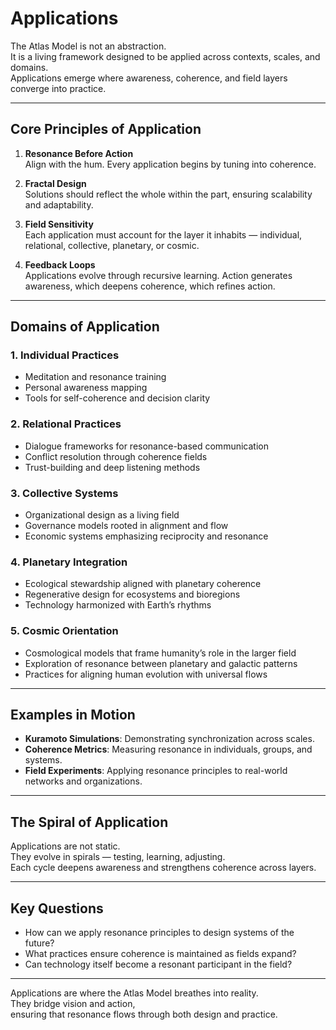 # Applications

The Atlas Model is not an abstraction.  
It is a living framework designed to be applied across contexts, scales, and domains.  
Applications emerge where awareness, coherence, and field layers converge into practice.  

---

## Core Principles of Application

1. **Resonance Before Action**  
   Align with the hum. Every application begins by tuning into coherence.  

2. **Fractal Design**  
   Solutions should reflect the whole within the part, ensuring scalability and adaptability.  

3. **Field Sensitivity**  
   Each application must account for the layer it inhabits — individual, relational, collective, planetary, or cosmic.  

4. **Feedback Loops**  
   Applications evolve through recursive learning. Action generates awareness, which deepens coherence, which refines action.  

---

## Domains of Application

### 1. Individual Practices
- Meditation and resonance training  
- Personal awareness mapping  
- Tools for self-coherence and decision clarity  

### 2. Relational Practices
- Dialogue frameworks for resonance-based communication  
- Conflict resolution through coherence fields  
- Trust-building and deep listening methods  

### 3. Collective Systems
- Organizational design as a living field  
- Governance models rooted in alignment and flow  
- Economic systems emphasizing reciprocity and resonance  

### 4. Planetary Integration
- Ecological stewardship aligned with planetary coherence  
- Regenerative design for ecosystems and bioregions  
- Technology harmonized with Earth’s rhythms  

### 5. Cosmic Orientation
- Cosmological models that frame humanity’s role in the larger field  
- Exploration of resonance between planetary and galactic patterns  
- Practices for aligning human evolution with universal flows  

---

## Examples in Motion

- **Kuramoto Simulations**: Demonstrating synchronization across scales.  
- **Coherence Metrics**: Measuring resonance in individuals, groups, and systems.  
- **Field Experiments**: Applying resonance principles to real-world networks and organizations.  

---

## The Spiral of Application

Applications are not static.  
They evolve in spirals — testing, learning, adjusting.  
Each cycle deepens awareness and strengthens coherence across layers.  

---

## Key Questions

- How can we apply resonance principles to design systems of the future?  
- What practices ensure coherence is maintained as fields expand?  
- Can technology itself become a resonant participant in the field?  

---

Applications are where the Atlas Model breathes into reality.  
They bridge vision and action,  
ensuring that resonance flows through both design and practice.  
